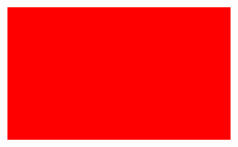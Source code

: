 <div style="width: 100%; height: 300px; background-color: #FF0000; color: #FF0000; display: flex;">
    <div style="margin: auto; font-size: 0.5rem">1F</div>
</div